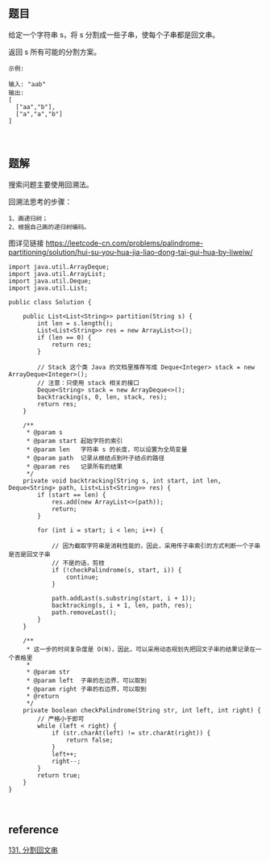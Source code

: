 ## 题目
给定一个字符串 s，将 s 分割成一些子串，使每个子串都是回文串。

返回 s 所有可能的分割方案。
```
示例:

输入: "aab"
输出:
[
  ["aa","b"],
  ["a","a","b"]
]
```

&nbsp;
## 题解
搜索问题主要使用回溯法。

回溯法思考的步骤：
```
1、画递归树；
2、根据自己画的递归树编码。
```
图详见链接 https://leetcode-cn.com/problems/palindrome-partitioning/solution/hui-su-you-hua-jia-liao-dong-tai-gui-hua-by-liweiw/
```
import java.util.ArrayDeque;
import java.util.ArrayList;
import java.util.Deque;
import java.util.List;

public class Solution {

    public List<List<String>> partition(String s) {
        int len = s.length();
        List<List<String>> res = new ArrayList<>();
        if (len == 0) {
            return res;
        }

        // Stack 这个类 Java 的文档里推荐写成 Deque<Integer> stack = new ArrayDeque<Integer>();
        // 注意：只使用 stack 相关的接口
        Deque<String> stack = new ArrayDeque<>();
        backtracking(s, 0, len, stack, res);
        return res;
    }

    /**
     * @param s
     * @param start 起始字符的索引
     * @param len   字符串 s 的长度，可以设置为全局变量
     * @param path  记录从根结点到叶子结点的路径
     * @param res   记录所有的结果
     */
    private void backtracking(String s, int start, int len, Deque<String> path, List<List<String>> res) {
        if (start == len) {
            res.add(new ArrayList<>(path));
            return;
        }

        for (int i = start; i < len; i++) {

            // 因为截取字符串是消耗性能的，因此，采用传子串索引的方式判断一个子串是否是回文子串
            // 不是的话，剪枝
            if (!checkPalindrome(s, start, i)) {
                continue;
            }

            path.addLast(s.substring(start, i + 1));
            backtracking(s, i + 1, len, path, res);
            path.removeLast();
        }
    }

    /**
     * 这一步的时间复杂度是 O(N)，因此，可以采用动态规划先把回文子串的结果记录在一个表格里
     *
     * @param str
     * @param left  子串的左边界，可以取到
     * @param right 子串的右边界，可以取到
     * @return
     */
    private boolean checkPalindrome(String str, int left, int right) {
        // 严格小于即可
        while (left < right) {
            if (str.charAt(left) != str.charAt(right)) {
                return false;
            }
            left++;
            right--;
        }
        return true;
    }
}

```

&nbsp;
## reference
[131. 分割回文串](https://leetcode-cn.com/problems/palindrome-partitioning/)
